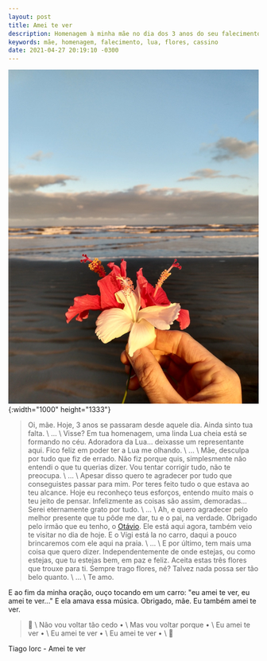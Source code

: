 ```yaml
---
layout: post
title: Amei te ver
description: Homenagem à minha mãe no dia dos 3 anos do seu falecimento.
keywords: mãe, homenagem, falecimento, lua, flores, cassino
date: 2021-04-27 20:19:10 -0300
---
```


![Foto tirada na beira da praia, mostrando minha mão direita segurando três flores, duas vermelhas e uma branca, com a luz do Sol realçando-as, em homenagem à minha mãe](/assets/images/blog/2021-04-27-amei_te_ver/homenagem.webp){:width="1000" height="1333"}

> Oi, mãe. Hoje, 3 anos se passaram desde aquele dia. Ainda sinto tua falta. \\
> ... \\
> Visse? Em tua homenagem, uma linda Lua cheia está se formando no céu. Adoradora da Lua... deixasse um representante aqui. Fico feliz em poder ter a Lua me olhando. \\
> ... \\
> Mãe, desculpa por tudo que fiz de errado. Não fiz porque quis, simplesmente não entendi o que tu querias dizer. Vou tentar corrigir tudo, não te preocupa. \\
> ... \\
> Apesar disso quero te agradecer por tudo que conseguistes passar para mim. Por teres feito tudo o que estava ao teu alcance. Hoje eu reconheço teus esforços, entendo muito mais o teu jeito de pensar. Infelizmente as coisas são assim, demoradas... Serei eternamente grato por tudo. \\
> ... \\
> Ah, e quero agradecer pelo melhor presente que tu pôde me dar, tu e o pai, na verdade. Obrigado pelo irmão que eu tenho, o [Otávio](https://www.instagram.com/otaviosmiths). Ele está aqui agora, também veio te visitar no dia de hoje. E o Vígi está la no carro, daqui a pouco brincaremos com ele aqui na praia. \\
> ... \\
> E por último, tem mais uma coisa que quero dizer. Independentemente de onde estejas, ou como estejas, que tu estejas bem, em paz e feliz. Aceita estas três flores que trouxe para ti. Sempre trago flores, né? Talvez nada possa ser tão belo quanto. \\
> ... \\
> Te amo.

E ao fim da minha oração, ouço tocando em um carro: "eu amei te ver, eu amei te ver..." E ela amava essa música. Obrigado, mãe. Eu também amei te ver.

> &#127932; \\
Não vou voltar tão cedo • \\
Mas vou voltar porque • \\
Eu amei te ver • \\
Eu amei te ver • \\
Eu amei te ver • \\
&#127932;

Tiago Iorc - Amei te ver



